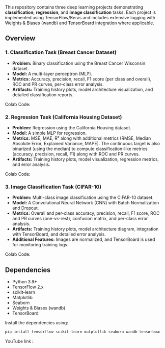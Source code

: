 This repository contains three deep learning projects demonstrating **classification**, **regression**, and **image classification** tasks. Each project is implemented using TensorFlow/Keras and includes extensive logging with Weights & Biases (wandb) and TensorBoard integration where applicable.

## Overview

### 1. Classification Task (Breast Cancer Dataset)
- **Problem:** Binary classification using the Breast Cancer Wisconsin dataset.
- **Model:** A multi-layer perceptron (MLP).
- **Metrics:** Accuracy, precision, recall, F1 score (per class and overall), ROC and PR curves, per-class error analysis.
- **Artifacts:** Training history plots, model architecture visualization, and detailed classification reports.

Colab Code:

### 2. Regression Task (California Housing Dataset)
- **Problem:** Regression using the California Housing dataset.
- **Model:** A simple MLP for regression.
- **Metrics:** MSE, MAE, R² along with additional metrics (RMSE, Median Absolute Error, Explained Variance, MAPE). The continuous target is also binarized (using the median) to compute classification-like metrics (accuracy, precision, recall, F1) along with ROC and PR curves.
- **Artifacts:** Training history plots, model visualization, regression metrics, and error analysis.

Colab Code:

### 3. Image Classification Task (CIFAR-10)
- **Problem:** Multi-class image classification using the CIFAR-10 dataset.
- **Model:** A Convolutional Neural Network (CNN) with Batch Normalization and Dropout.
- **Metrics:** Overall and per-class accuracy, precision, recall, F1 score, ROC and PR curves (one-vs-rest), confusion matrix, and per-class error analysis.
- **Artifacts:** Training history plots, model architecture diagram, integration with TensorBoard, and detailed error analysis.
- **Additional Features:** Images are normalized, and TensorBoard is used for monitoring training logs.

Colab Code:

## Dependencies

- Python 3.8+
- TensorFlow 2.x
- scikit-learn
- Matplotlib
- Seaborn
- Weights & Biases (wandb)
- TensorBoard

Install the dependencies using:

```bash
pip install tensorflow scikit-learn matplotlib seaborn wandb tensorboard
```
YouTube link : 
